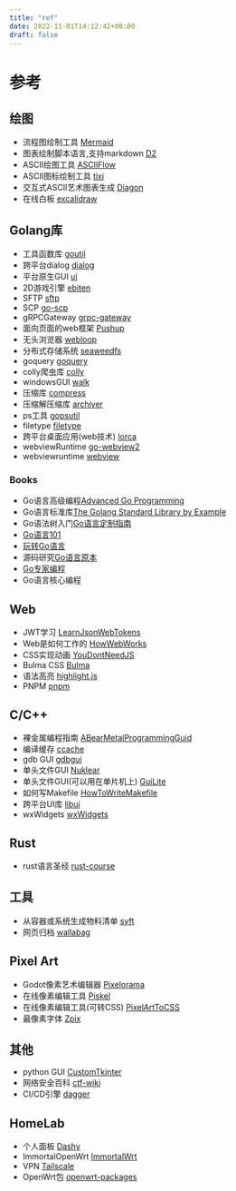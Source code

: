 ```yaml
---
title: "ref"
date: 2022-11-01T14:12:42+08:00
draft: false
---
```


# 参考

## 绘图

* 流程图绘制工具 [Mermaid](https://mermaid.live/)
* 图表绘制脚本语言,支持markdown [D2](https://github.com/terrastruct/d2)
* ASCII绘图工具 [ASCIIFlow](https://asciiflow.com/#/)
* ASCII图标绘制工具 [tixi](https://github.com/astashov/tixi)
* 交互式ASCII艺术图表生成 [Diagon](https://github.com/ArthurSonzogni/Diagon)
* 在线白板 [excalidraw](https://github.com/excalidraw/excalidraw)

## Golang库

* 工具函数库 [goutil](https://github.com/gookit/goutil)
* 跨平台dialog [dialog](https://github.com/sqweek/dialog)
* 平台原生GUI [ui](https://github.com/andlabs/ui)
* 2D游戏引擎 [ebiten](https://github.com/hajimehoshi/ebiten)
* SFTP [sftp](https://github.com/pkg/sftp)
* SCP [go-scp](https://github.com/bramvdbogaerde/go-scp)
* gRPCGateway [grpc-gateway](https://github.com/grpc-ecosystem/grpc-gateway)
* 面向页面的web框架 [Pushup](https://github.com/adhocteam/pushup)
* 无头浏览器 [webloop](https://github.com/sourcegraph/webloop)
* 分布式存储系统 [seaweedfs](https://github.com/seaweedfs/seaweedfs)
* goquery [goquery](https://github.com/PuerkitoBio/goquery)
* colly爬虫库 [colly](https://github.com/gocolly/colly)
* windowsGUI [walk](https://github.com/lxn/walk)
* 压缩库 [compress](https://github.com/klauspost/compress)
* 压缩解压缩库 [archiver](https://github.com/mholt/archiver)
* ps工具 [gopsutil](https://github.com/shirou/gopsutil)
* filetype [filetype](https://github.com/h2non/filetype)
* 跨平台桌面应用(web技术) [lorca](https://github.com/zserge/lorca)
* webviewRuntime [go-webview2](https://github.com/capsiamese?tab=stars)
* webviewruntime [webview](https://github.com/capsiamese?tab=stars)

### Books

* Go语言高级编程[Advanced Go Programming](https://github.com/chai2010/advanced-go-programming-book)
* Go语言标准库[The Golang Standard Library by Example](https://github.com/polaris1119/The-Golang-Standard-Library-by-Example)
* Go语法树入门[Go语言定制指南](https://github.com/chai2010/go-ast-book)
* [Go语言101](https://github.com/golang101/golang101)
* [玩转Go语言](https://github.com/hantmac/Mastering_Go_ZH_CN)
* 源码研究[Go语言原本](https://github.com/golang-design/under-the-hood)
* [Go专家编程](https://github.com/RainbowMango/GoExpertProgramming)
* Go语言核心编程

## Web

* JWT学习 [LearnJsonWebTokens](https://github.com/dwyl/learn-json-web-tokens)
* Web是如何工作的 [HowWebWorks](https://github.com/vasanthk/how-web-works)
* CSS实现动画 [YouDontNeedJS](https://github.com/you-dont-need/You-Dont-Need-JavaScript)
* Bulma CSS [Bulma](https://github.com/jgthms/bulma)
* 语法高亮 [highlight.js](https://github.com/highlightjs/highlight.js)
* PNPM [pnpm](https://github.com/pnpm/pnpm)

## C/C++

* 裸金属编程指南 [ABearMetalProgrammingGuid](https://github.com/cpq/bare-metal-programming-guide)
* 编译缓存 [ccache](https://github.com/ccache/ccache)
* gdb GUI [gdbgui](https://github.com/cs01/gdbgui)
* 单头文件GUI [Nuklear](https://github.com/Immediate-Mode-UI/Nuklear)
* 单头文件GUI(可以用在单片机上) [GuiLite](https://github.com/idea4good/GuiLite)
* 如何写Makefile [HowToWriteMakefile](https://github.com/seisman/how-to-write-makefile)
* 跨平台UI库 [libui](https://github.com/andlabs/libui)
* wxWidgets [wxWidgets](https://github.com/wxWidgets/wxWidgets)

## Rust

* rust语言圣经 [rust-course](https://github.com/sunface/rust-course)

## 工具

* 从容器或系统生成物料清单 [syft](https://github.com/anchore/syft)
* 网页归档 [wallabag](https://github.com/wallabag/wallabag)

## Pixel Art

* Godot像素艺术编辑器 [Pixelorama](https://github.com/Orama-Interactive/Pixelorama)
* 在线像素编辑工具 [Piskel](https://github.com/piskelapp/piskel)
* 在线像素编辑工具(可转CSS) [PixelArtToCSS](https://github.com/jvalen/pixel-art-react)
* 最像素字体 [Zpix](https://github.com/SolidZORO/zpix-pixel-font)

## 其他

* python GUI [CustomTkinter](https://github.com/TomSchimansky/CustomTkinter)
* 网络安全百科 [ctf-wiki](https://github.com/ctf-wiki/ctf-wiki)
* CI/CD引擎 [dagger](https://github.com/dagger/dagger)

## HomeLab

* 个人面板 [Dashy](https://github.com/Lissy93/dashy)
* ImmortalOpenWrt [ImmortalWrt](https://github.com/immortalwrt/immortalwrt)
* VPN [Tailscale](https://github.com/tailscale/tailscale)
* OpenWrt包 [openwrt-packages](https://github.com/kenzok8/openwrt-packages)
